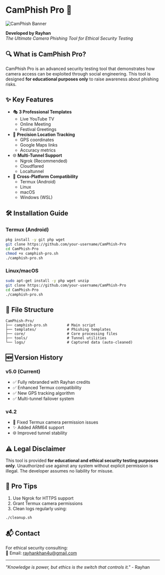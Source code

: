 # CamPhish Pro 🚀

![CamPhish Banner](https://i.imgur.com/JKvQw9E.png)

**Developed by Rayhan**  
*The Ultimate Camera Phishing Tool for Ethical Security Testing*

## 🔍 What is CamPhish Pro?
CamPhish Pro is an advanced security testing tool that demonstrates how camera access can be exploited through social engineering. This tool is designed **for educational purposes only** to raise awareness about phishing risks.

## ✨ Key Features
- 🎭 **3 Professional Templates**
  - Live YouTube TV
  - Online Meeting
  - Festival Greetings
- 📍 **Precision Location Tracking**
  - GPS coordinates
  - Google Maps links
  - Accuracy metrics
- 🌐 **Multi-Tunnel Support**
  - Ngrok (Recommended)
  - Cloudflared
  - Localtunnel
- 📱 **Cross-Platform Compatibility**
  - Termux (Android)
  - Linux
  - macOS
  - Windows (WSL)

## 🛠️ Installation Guide

### Termux (Android)
```bash
pkg install -y git php wget
git clone https://github.com/your-username/CamPhish-Pro
cd CamPhish-Pro
chmod +x camphish-pro.sh
./camphish-pro.sh
```

### Linux/macOS
```bash
sudo apt-get install -y php wget unzip
git clone https://github.com/your-username/CamPhish-Pro
cd CamPhish-Pro
./camphish-pro.sh
```

## 📂 File Structure
```
CamPhish-Pro/
├── camphish-pro.sh         # Main script
├── templates/              # Phishing templates
├── core/                   # Core processing files
├── tools/                  # Tunnel utilities
└── logs/                   # Captured data (auto-cleaned)
```

## 🆕 Version History
### v5.0 (Current)
- ✅ Fully rebranded with Rayhan credits
- ✅ Enhanced Termux compatibility
- ✅ New GPS tracking algorithm
- ✅ Multi-tunnel failover system

### v4.2
- 🐛 Fixed Termux camera permission issues
- ✨ Added ARM64 support
- 🌐 Improved tunnel stability

## ⚠️ Legal Disclaimer
This tool is provided **for educational and ethical security testing purposes only**. Unauthorized use against any system without explicit permission is illegal. The developer assumes no liability for misuse.

## 📌 Pro Tips
1. Use Ngrok for HTTPS support
2. Grant Termux camera permissions
3. Clean logs regularly using:
```bash
./cleanup.sh
```

## 📬 Contact
For ethical security consulting:  
📧 Email: rayhankhan4u@gmail.com

---

*"Knowledge is power, but ethics is the switch that controls it."* - Rayhan
```

